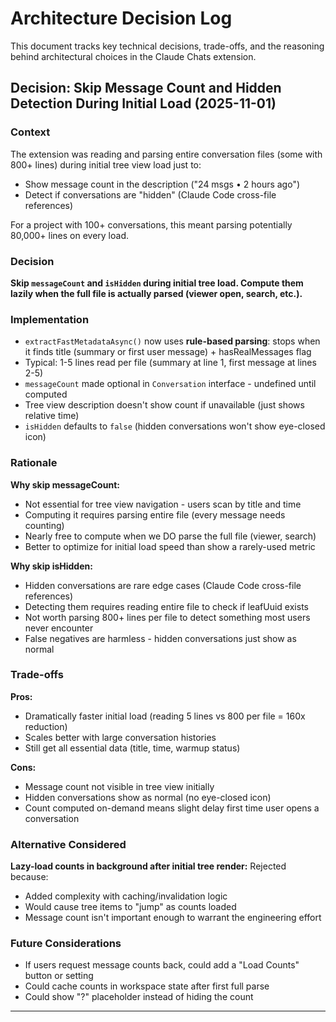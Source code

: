 # Architecture Decision Log

This document tracks key technical decisions, trade-offs, and the reasoning behind architectural choices in the Claude Chats extension.

## Decision: Skip Message Count and Hidden Detection During Initial Load (2025-11-01)

### Context
The extension was reading and parsing entire conversation files (some with 800+ lines) during initial tree view load just to:
- Show message count in the description ("24 msgs •  2 hours ago")
- Detect if conversations are "hidden" (Claude Code cross-file references)

For a project with 100+ conversations, this meant parsing potentially 80,000+ lines on every load.

### Decision
**Skip `messageCount` and `isHidden` during initial tree load. Compute them lazily when the full file is actually parsed (viewer open, search, etc.).**

### Implementation
- `extractFastMetadataAsync()` now uses **rule-based parsing**: stops when it finds title (summary or first user message) + hasRealMessages flag
- Typical: 1-5 lines read per file (summary at line 1, first message at lines 2-5)
- `messageCount` made optional in `Conversation` interface - undefined until computed
- Tree view description doesn't show count if unavailable (just shows relative time)
- `isHidden` defaults to `false` (hidden conversations won't show eye-closed icon)

### Rationale

**Why skip messageCount:**
- Not essential for tree view navigation - users scan by title and time
- Computing it requires parsing entire file (every message needs counting)
- Nearly free to compute when we DO parse the full file (viewer, search)
- Better to optimize for initial load speed than show a rarely-used metric

**Why skip isHidden:**
- Hidden conversations are rare edge cases (Claude Code cross-file references)
- Detecting them requires reading entire file to check if leafUuid exists
- Not worth parsing 800+ lines per file to detect something most users never encounter
- False negatives are harmless - hidden conversations just show as normal

### Trade-offs

**Pros:**
- Dramatically faster initial load (reading 5 lines vs 800 per file = 160x reduction)
- Scales better with large conversation histories
- Still get all essential data (title, time, warmup status)

**Cons:**
- Message count not visible in tree view initially
- Hidden conversations show as normal (no eye-closed icon)
- Count computed on-demand means slight delay first time user opens a conversation

### Alternative Considered
**Lazy-load counts in background after initial tree render:** Rejected because:
- Added complexity with caching/invalidation logic
- Would cause tree items to "jump" as counts loaded
- Message count isn't important enough to warrant the engineering effort

### Future Considerations
- If users request message counts back, could add a "Load Counts" button or setting
- Could cache counts in workspace state after first full parse
- Could show "?" placeholder instead of hiding the count

---
